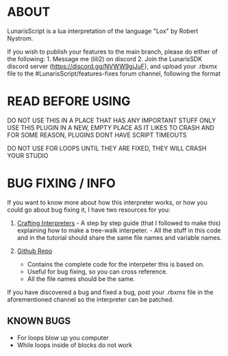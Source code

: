 # ABOUT

LunarisScript is a lua interpretation of the language "Lox" by Robert Nystrom.

If you wish to publish your features to the main branch, please do either of the following:
	1. Message me (lili2) on discord
	2. Join the LunarisSDK discord server (https://discord.gg/NVWW9gjJuF), and upload your .rbxmx file to the #LunarisScript/features-fixes forum channel, following the format

# READ BEFORE USING

DO NOT USE THIS IN A PLACE THAT HAS ANY IMPORTANT STUFF
ONLY USE THIS PLUGIN IN A NEW, EMPTY PLACE AS IT LIKES TO CRASH
AND FOR SOME REASON, PLUGINS DONT HAVE SCRIPT TIMEOUTS

DO NOT USE FOR LOOPS UNTIL THEY ARE FIXED, THEY WILL CRASH YOUR STUDIO

# BUG FIXING / INFO

If you want to know more about how this interpreter works, or how you could go about bug fixing it, I have two resources for you:
1. [Crafting Interpreters](https://craftinginterpreters.com/a-tree-walk-interpreter.html)
		- A step by step guide (that I followed to make this) explaining how to make a tree-walk interpeter.
		- All the stuff in this code and in the tutorial should share the same file names and variable names.

2. [Github Repo](https://github.com/munificent/craftinginterpreters/tree/01e6f5b8f3e5dfa65674c2f9cf4700d73ab41cf8/java/com/craftinginterpreters/lox)
	- Contains the complete code for the interpeter this is based on.
	- Useful for bug fixing, so you can cross reference.
	- All the file names should be the same.

If you have discovered a bug and fixed a bug, post your .rbxmx file in the aforementioned channel so the interpreter can be patched.

## KNOWN BUGS

- For loops blow up you computer
- While loops inside of blocks do not work
